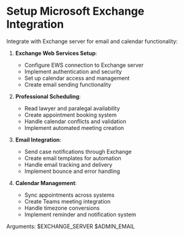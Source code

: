 # Setup Microsoft Exchange Integration

Integrate with Exchange server for email and calendar functionality:

1. **Exchange Web Services Setup**:
   - Configure EWS connection to Exchange server
   - Implement authentication and security
   - Set up calendar access and management
   - Create email sending functionality

2. **Professional Scheduling**:
   - Read lawyer and paralegal availability
   - Create appointment booking system
   - Handle calendar conflicts and validation
   - Implement automated meeting creation

3. **Email Integration**:
   - Send case notifications through Exchange
   - Create email templates for automation
   - Handle email tracking and delivery
   - Implement bounce and error handling

4. **Calendar Management**:
   - Sync appointments across systems
   - Create Teams meeting integration
   - Handle timezone conversions
   - Implement reminder and notification system

Arguments: $EXCHANGE_SERVER $ADMIN_EMAIL
